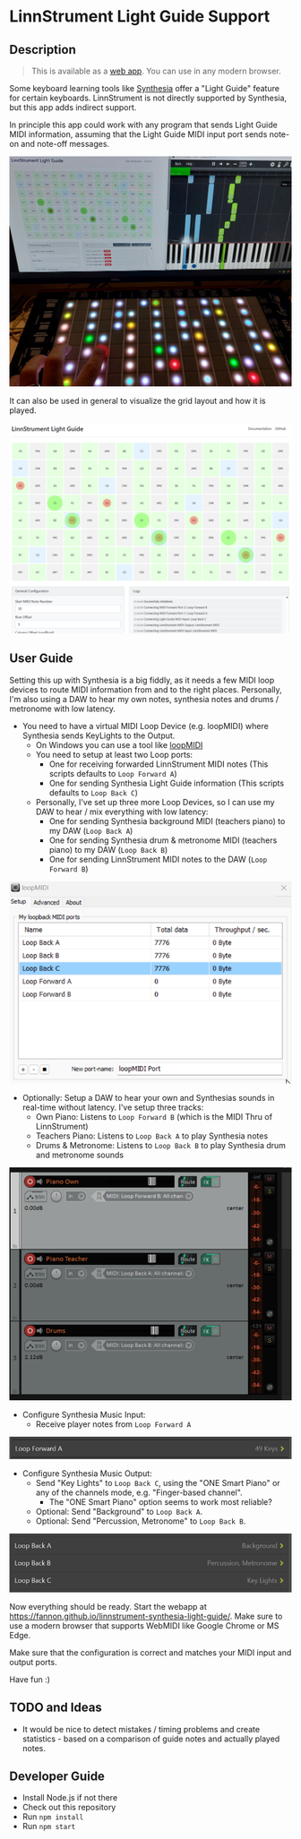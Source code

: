 # LinnStrument Light Guide Support

## Description

> This is available as a [web app](https://fannon.github.io/linnstrument-light-guide/). You can use in any modern browser.

Some keyboard learning tools like [Synthesia](https://synthesiagame.com/) offer a "Light Guide" feature for certain keyboards.
LinnStrument is not directly supported by Synthesia, but this app adds indirect support.

In principle this app could work with any program that sends Light Guide MIDI information, assuming that the Light Guide MIDI input port sends note-on and note-off messages. 

![Synthesia Light Guide](./assets/linnstrument-synthesia-light-guide.jpg)

It can also be used in general to visualize the grid layout and how it is played. 

![Screenshot](./assets/screenshot.png)

## User Guide

Setting this up with Synthesia is a big fiddly, as it needs a few MIDI loop devices to route MIDI information from and to the right places.
Personally, I'm also using a DAW to hear my own notes, synthesia notes and drums / metronome with low latency.

* You need to have a virtual MIDI Loop Device (e.g. loopMIDI) where Synthesia sends KeyLights to the Output.
  * On Windows you can use a tool like [loopMIDI](https://www.tobias-erichsen.de/software/loopmidi.html)
  * You need to setup at least two Loop ports:
    * One for receiving forwarded LinnStrument MIDI notes (This scripts defaults to `Loop Forward A`)
    * One for sending Synthesia Light Guide information (This scripts defaults to `Loop Back C`)
  * Personally, I've set up three more Loop Devices, so I can use my DAW to hear / mix everything with low latency:
    * One for sending Synthesia background MIDI (teachers piano) to my DAW (`Loop Back A`)
    * One for sending Synthesia drum & metronome MIDI (teachers piano) to my DAW (`Loop Back B`)
    * One for sending LinnStrument MIDI notes to the DAW (`Loop Forward B`)

![LoopMIDI Setup](./assets/loopMIDI.png)

* Optionally: Setup a DAW to hear your own and Synthesias sounds in real-time without latency. I've setup three tracks:
  * Own Piano: Listens to `Loop Forward B` (which is the MIDI Thru of LinnStrument)
  * Teachers Piano: Listens to `Loop Back A` to play Synthesia notes
  * Drums & Metronome: Listens to `Loop Back B` to play Synthesia drum and metronome sounds

![DAW Setup](./assets/daw.png)

* Configure Synthesia Music Input:
  * Receive player notes from `Loop Forward A`

![Synthesia Input Config](./assets/synthesia-input.png)

* Configure Synthesia Music Output:
  * Send "Key Lights" to `Loop Back C`, using the "ONE Smart Piano" or any of the channels mode, e.g. "Finger-based channel".
    * The "ONE Smart Piano" option seems to work most reliable?
  * Optional: Send "Background" to `Loop Back A`.
  * Optional: Send "Percussion, Metronome" to `Loop Back B`.

![Synthesia Output Config](./assets/synthesia-output.png)

Now everything should be ready. Start the webapp at https://fannon.github.io/linnstrument-synthesia-light-guide/.
Make sure to use a modern browser that supports WebMIDI like Google Chrome or MS Edge.

Make sure that the configuration is correct and matches your MIDI input and output ports.

Have fun :)

## TODO and Ideas

* It would be nice to detect mistakes / timing problems and create statistics - based on a comparison of guide notes and actually played notes.

## Developer Guide

* Install Node.js if not there
* Check out this repository
* Run `npm install`
* Run `npm start` 
